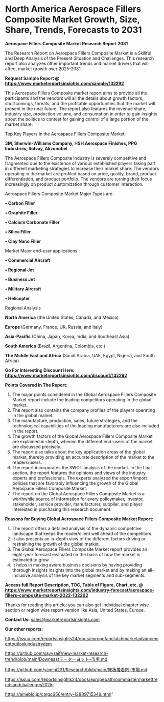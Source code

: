 # North America Aerospace Fillers Composite Market Growth, Size, Share, Trends, Forecasts to 2031

<strong>Aerospace Fillers Composite Market Research Report 2031</strong>

The Research Report on Aerospace Fillers Composite Market is a Skillful and Deep Analysis of the Present Situation and Challenges. This research report also analyzes other important trends and market drivers that will affect market growth over 2025-2031.

<strong>Request Sample Report @ <a href=https://www.marketreportsinsights.com/sample/132292>https://www.marketreportsinsights.com/sample/132292</a></strong>

This Aerospace Fillers Composite market report aims to provide all the participants and the vendors will all the details about growth factors, shortcomings, threats, and the profitable opportunities that the market will present in the near future. The report also features the revenue share, industry size, production volume, and consumption in order to gain insights about the politics to contest for gaining control of a large portion of the market share.

Top Key Players in the Aerospace Fillers Composite Market:

<strong>3M, Sherwin-Williams Company, HSH Aerospace Finishes, PPG Industries, Solvay, Akzonobel</strong>

The Aerospace Fillers Composite Industry is severely competitive and fragmented due to the existence of various established players taking part in different marketing strategies to increase their market share. The vendors operating in the market are profiled based on price, quality, brand, product differentiation, and product portfolio. The vendors are turning their focus increasingly on product customization through customer interaction.

Aerospace Fillers Composite Market Major Types are:

<strong>• Carbon Filler

• Graphite Filler

• Calcium Carbonate Filler

• Silica Filler

• Clay Nano Filler</strong>

Market Major end-user applications :

<strong>• Commercial Aircraft

• Regional Jet

• Business Jet

• Military Aircraft

• Helicopter</strong>

Regional Analysis

</u><strong><b>North America</b></strong> (the United States, Canada, and Mexico)

<strong><b>Europe </b></strong>(Germany, France, UK, Russia, and Italy)

<strong><b>Asia-Pacific</b></strong> (China, Japan, Korea, India, and Southeast Asia)

<strong><b>South America</b></strong> (Brazil, Argentina, Colombia, etc.)

<strong><b>The Middle East and Africa</b></strong> (Saudi Arabia, UAE, Egypt, Nigeria, and South Africa)

<strong>Go For Interesting Discount Here: <a href=https://www.marketreportsinsights.com/discount/132292>https://www.marketreportsinsights.com/discount/132292</a></strong>

<strong>Points Covered in The Report:</strong>
<ol>
  <li>The major points considered in the Global Aerospace Fillers Composite Market report include the leading competitors operating in the global market.</li>
  <li>The report also contains the company profiles of the players operating in the global market.</li>
  <li>The manufacture, production, sales, future strategies, and the technological capabilities of the leading manufacturers are also included in the report.</li>
  <li>The growth factors of the Global Aerospace Fillers Composite Market are explained in-depth, wherein the different end-users of the market are discussed precisely.</li>
  <li>The report also talks about the key application areas of the global market, thereby providing an accurate description of the market to the readers/users.</li>
  <li>The report incorporates the SWOT analysis of the market. In the final section, the report features the opinions and views of the industry experts and professionals. The experts analyzed the export/import policies that are favorably influencing the growth of the Global Aerospace Fillers Composite Market.</li>
  <li>The report on the Global Aerospace Fillers Composite Market is a worthwhile source of information for every policymaker, investor, stakeholder, service provider, manufacturer, supplier, and player interested in purchasing this research document.</li>
</ol>
<strong>Reasons for Buying Global Aerospace Fillers Composite Market Report:</strong>

<ol>
  <li>The report offers a detailed analysis of the dynamic competitive landscape that keeps the reader/client well ahead of the competitors.</li>
  <li>It also presents an in-depth view of the different factors driving or restraining the growth of the global market.</li>
  <li>The Global Aerospace Fillers Composite Market report provides an eight-year forecast evaluated on the basis of how the market is estimated to grow.</li>
  <li>It helps in making aware business decisions by having providing thorough insights insights into the global market and by making an all-inclusive analysis of the key market segments and sub-segments.</li>
</ol>
<strong>Access full Report Description, TOC, Table of Figure, Chart, etc. @ <a href=https://www.marketreportsinsights.com/industry-forecast/aerospace-fillers-composite-market-2022-132292>https://www.marketreportsinsights.com/industry-forecast/aerospace-fillers-composite-market-2022-132292</a></strong>


Thanks for reading this article; you can also get individual chapter wise section or region wise report version like Asia, United States, Europe.

<strong>Contact Us:</strong>
sales@marketreportsinsights.com

<strong>Our other reports:</strong>

<a href=https://issuu.com/reportsinsights24/docs/europefanclutchmarketadvancementoutlookindustrydem>https://issuu.com/reportsinsights24/docs/europefanclutchmarketadvancementoutlookindustrydem</a>

<a href=https://github.com/sayysaif/new-market-research-trend/blob/main/Downeastモーターヨット-市場.md>https://github.com/sayysaif/new-market-research-trend/blob/main/Downeastモーターヨット-市場.md</a>

<a href=https://github.com/yamini231/Research/blob/main/床板接着剤-市場.md>https://github.com/yamini231/Research/blob/main/床板接着剤-市場.md</a>

<a href=https://issuu.com/reportsinsights24/docs/europebathroommastermarkettrendsandchallenges2025i>https://issuu.com/reportsinsights24/docs/europebathroommastermarkettrendsandchallenges2025i</a>

<a href=https://ameblo.jp/cargo656/entry-12889715349.html>https://ameblo.jp/cargo656/entry-12889715349.html</a>"
